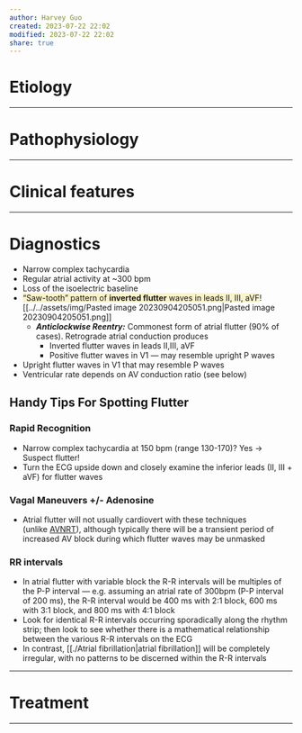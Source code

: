 ```yaml
---
author: Harvey Guo
created: 2023-07-22 22:02
modified: 2023-07-22 22:02
share: true
---
```


# Etiology


---
# Pathophysiology


---
# Clinical features


---
# Diagnostics
- Narrow complex tachycardia
- Regular atrial activity at ~300 bpm
- Loss of the isoelectric baseline
- <span style="background:rgba(240, 200, 0, 0.2)">“Saw-tooth” pattern of **inverted flutter** waves in leads II, III, aVF</span>![[../../assets/img/Pasted image 20230904205051.png|Pasted image 20230904205051.png]]
	- **_Anticlockwise Reentry:_** Commonest form of atrial flutter (90% of cases). Retrograde atrial conduction produces
		- Inverted flutter waves in leads II,III, aVF
		- Positive flutter waves in V1 — may resemble upright P waves
- Upright flutter waves in V1 that may resemble P waves
- Ventricular rate depends on AV conduction ratio (see below)
## **Handy Tips For Spotting Flutter**
### Rapid Recognition
- Narrow complex tachycardia at 150 bpm (range 130-170)? Yes -> Suspect flutter!
- Turn the ECG upside down and closely examine the inferior leads (II, III + aVF) for flutter waves
### Vagal Maneuvers +/- Adenosine
- Atrial flutter will not usually cardiovert with these techniques (unlike [AVNRT](https://litfl.com/supraventricular-tachycardia-svt-ecg-library/)), although typically there will be a transient period of increased AV block during which flutter waves may be unmasked
### RR intervals
- In atrial flutter with variable block the R-R intervals will be multiples of the P-P interval — e.g. assuming an atrial rate of 300bpm (P-P interval of 200 ms), the R-R interval would be 400 ms with 2:1 block, 600 ms with 3:1 block, and 800 ms with 4:1 block
- Look for identical R-R intervals occurring sporadically along the rhythm strip; then look to see whether there is a mathematical relationship between the various R-R intervals on the ECG
- In contrast, [[./Atrial fibrillation|atrial fibrillation]] will be completely irregular, with no patterns to be discerned within the R-R intervals

---
# Treatment


---
